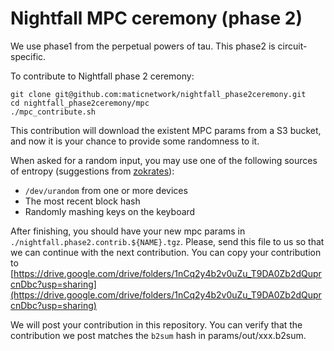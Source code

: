 # Nightfall MPC ceremony (phase 2)
We use phase1 from the perpetual powers of tau. This phase2 is circuit-specific.

To contribute to Nightfall phase 2 ceremony:

```
git clone git@github.com:maticnetwork/nightfall_phase2ceremony.git
cd nightfall_phase2ceremony/mpc
./mpc_contribute.sh
```

This contribution will download the existent MPC params from a S3 bucket, and now it is your chance to provide some randomness to it.

When asked for a random input, you may use one of the following sources of entropy (suggestions from [zokrates](https://zokrates.github.io/toolbox/trusted_setup.html)):

- `/dev/urandom` from one or more devices
- The most recent block hash
- Randomly mashing keys on the keyboard

After finishing, you should have your new mpc params in `./nightfall.phase2.contrib.${NAME}.tgz`. Please, send this file to us so that we can continue
with the next contribution. You can copy your contribution to [https://drive.google.com/drive/folders/1nCq2y4b2v0uZu_T9DA0Zb2dQuprcnDbc?usp=sharing](https://drive.google.com/drive/folders/1nCq2y4b2v0uZu_T9DA0Zb2dQuprcnDbc?usp=sharing)

We will post your contribution in this repository. You can verify that the contribution we post matches the `b2sum` hash in params/out/xxx.b2sum.

